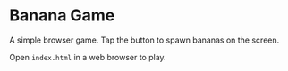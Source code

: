 # Banana Game

A simple browser game. Tap the button to spawn bananas on the screen.

Open `index.html` in a web browser to play.

